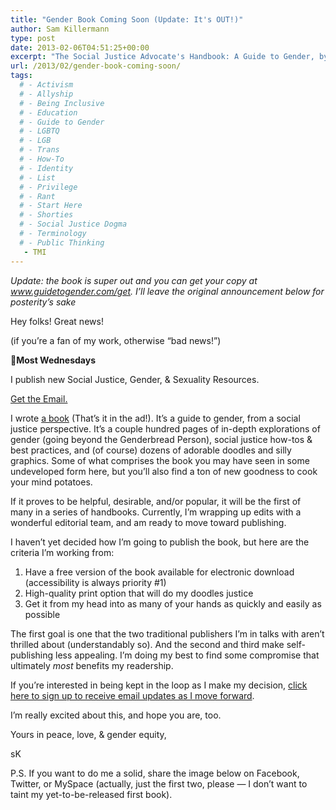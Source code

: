 ```yaml
---
title: "Gender Book Coming Soon (Update: It's OUT!)"
author: Sam Killermann
type: post
date: 2013-02-06T04:51:25+00:00
excerpt: "The Social Justice Advocate's Handbook: A Guide to Gender, by Sam Killermann, was published Fall 2013 and can be found in bookstores or at www.guidetogender.com"
url: /2013/02/gender-book-coming-soon/
tags:
  # - Activism
  # - Allyship
  # - Being Inclusive
  # - Education
  # - Guide to Gender
  # - LGBTQ
  # - LGB
  # - Trans
  # - How-To
  # - Identity
  # - List
  # - Privilege
  # - Rant
  # - Start Here
  # - Shorties
  # - Social Justice Dogma
  # - Terminology
  # - Public Thinking
   - TMI
---
```

<address>
  Update: the book is <i>super</i> out and you can get your copy at <a href="http://guidetogender.com/get" alt="Guide to Gender">www.guidetogender.com/get</a>. I&#8217;ll leave the original announcement below for posterity&#8217;s sake
</address>

Hey folks! Great news! 

(if you&#8217;re a fan of my work, otherwise &#8220;bad news!&#8221;)

<aside class="heyHeyLook wednesdayEmail"><p><span class="icon">💌</span><strong>Most Wednesdays</strong></p><p>I publish new Social Justice, Gender, & Sexuality Resources.</p> <a class="button" title="Join my mailing list" href="http://bit.ly/2MmE28c" target="_blank"> Get the Email. </a> </aside> 

I wrote <a href="http://guidetogender.com" alt="A Guide to Gender">a book</a> (That&#8217;s it in the ad!). It&#8217;s a guide to gender, from a social justice perspective. It&#8217;s a couple hundred pages of in-depth explorations of gender (going beyond the Genderbread Person), social justice how-tos & best practices, and (of course) dozens of adorable doodles and silly graphics. Some of what comprises the book you may have seen in some undeveloped form here, but you&#8217;ll also find a ton of new goodness to cook your mind potatoes.

If it proves to be helpful, desirable, and/or popular, it will be the first of many in a series of handbooks. Currently, I&#8217;m wrapping up edits with a wonderful editorial team, and am ready to move toward publishing.

I haven&#8217;t yet decided how I&#8217;m going to publish the book, but here are the criteria I&#8217;m working from:

  1. Have a free version of the book available for electronic download (accessibility is always priority #1)
  2. High-quality print option that will do my doodles justice
  3. Get it from my head into as many of your hands as quickly and easily as possible

The first goal is one that the two traditional publishers I&#8217;m in talks with aren&#8217;t thrilled about (understandably so). And the second and third make self-publishing less appealing. I&#8217;m doing my best to find some compromise that ultimately _most_ benefits my readership.

If you&#8217;re interested in being kept in the loop as I make my decision, [click here to sign up to receive email updates as I move forward][1].

I&#8217;m really excited about this, and hope you are, too.

Yours in peace, love, & gender equity,

sK

P.S. If you want to do me a solid, share the image below on Facebook, Twitter, or MySpace (actually, just the first two, please &#8212; I don&#8217;t want to taint my yet-to-be-released first book).

 [1]: http://eepurl.com/u0ZoP "MailChimp Link"